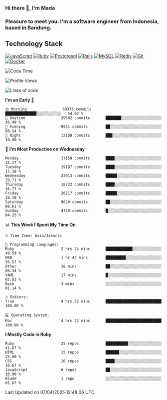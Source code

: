 ### Hi there 👋, I'm Mada
### Pleasure to meet you. I'm a software engineer from Indonesia, based in Bandung.

## Technology Stack

[![JavaScript](https://img.shields.io/badge/-JavaScript-%23F7DF1C?style=flat-square&logo=javascript&logoColor=000000&labelColor=%23F7DF1C&color=%23FFCE5A)](https://www.javascript.com/)
[![Ruby](https://img.shields.io/badge/Ruby-CC342D?style=flat-square&logo=ruby&logoColor=white)](https://www.ruby-lang.org/en/)
[![Postgresql](https://img.shields.io/badge/PostgreSQL-316192?style=flat-square&logo=postgresql&logoColor=ffffff)](https://www.postgresql.org/)
[![Rails](https://img.shields.io/badge/Ruby_on_Rails-CC0000?style=flat-square&logo=ruby-on-rails&logoColor=white)](https://rubyonrails.org/)
[![MySQL](https://img.shields.io/badge/-MySQL-4479A1?style=flat-square&logo=MySQL&logoColor=ffffff)](https://www.mysql.com/)
[![Redis](https://img.shields.io/badge/-Redis-DC382D?style=flat-square&logo=Redis&logoColor=ffffff)](https://redis.io/)
[![Git](https://img.shields.io/badge/-Git-%23F05032?style=flat-square&logo=git&logoColor=%23ffffff)](https://git-scm.com/)
[![Docker](https://img.shields.io/badge/-Docker-2496ED?style=flat-square&logo=docker&logoColor=ffffff)](https://www.docker.com/)
<!--
**madaarya/madaarya** is a ✨ _special_ ✨ repository because its `README.md` (this file) appears on your GitHub profile.

Here are some ideas to get you started:

- 🔭 I’m currently working on ...
- 🌱 I’m currently learning ...
- 👯 I’m looking to collaborate on ...
- 🤔 I’m looking for help with ...
- 💬 Ask me about ...
- 📫 How to reach me: ...
- 😄 Pronouns: ...
- ⚡ Fun fact: ...
-->
<!--START_SECTION:waka-->
![Code Time](http://img.shields.io/badge/Code%20Time-7%2C185%20hrs%205%20mins-blue)

![Profile Views](http://img.shields.io/badge/Profile%20Views-0-blue)

![Lines of code](https://img.shields.io/badge/From%20Hello%20World%20I%27ve%20Written-50.0%20million%20lines%20of%20code-blue)

**I'm an Early 🐤** 

```text
🌞 Morning                60375 commits       ██████████████░░░░░░░░░░░   54.07 % 
🌆 Daytime                29582 commits       ███████░░░░░░░░░░░░░░░░░░   26.49 % 
🌃 Evening                9541 commits        ██░░░░░░░░░░░░░░░░░░░░░░░   08.54 % 
🌙 Night                  12168 commits       ███░░░░░░░░░░░░░░░░░░░░░░   10.90 % 
```
📅 **I'm Most Productive on Wednesday** 

```text
Monday                   17159 commits       ████░░░░░░░░░░░░░░░░░░░░░   15.37 % 
Tuesday                  19187 commits       ████░░░░░░░░░░░░░░░░░░░░░   17.18 % 
Wednesday                22013 commits       █████░░░░░░░░░░░░░░░░░░░░   19.71 % 
Thursday                 18722 commits       ████░░░░░░░░░░░░░░░░░░░░░   16.77 % 
Friday                   20217 commits       █████░░░░░░░░░░░░░░░░░░░░   18.10 % 
Saturday                 9620 commits        ██░░░░░░░░░░░░░░░░░░░░░░░   08.61 % 
Sunday                   4748 commits        █░░░░░░░░░░░░░░░░░░░░░░░░   04.25 % 
```


📊 **This Week I Spent My Time On** 

```text
🕑︎ Time Zone: Asia/Jakarta

💬 Programming Languages: 
Ruby                     2 hrs 24 mins       ████████████░░░░░░░░░░░░░   49.59 % 
ERB                      1 hr 43 mins        █████████░░░░░░░░░░░░░░░░   35.57 % 
Other                    18 mins             ██░░░░░░░░░░░░░░░░░░░░░░░   06.34 % 
YAML                     17 mins             █░░░░░░░░░░░░░░░░░░░░░░░░   05.83 % 
Bash                     3 mins              ░░░░░░░░░░░░░░░░░░░░░░░░░   01.14 % 

🔥 Editors: 
Trae                     4 hrs 52 mins       █████████████████████████   100.00 % 

💻 Operating System: 
Mac                      4 hrs 52 mins       █████████████████████████   100.00 % 
```

**I Mostly Code in Ruby** 

```text
Ruby                     25 repos            ██████████░░░░░░░░░░░░░░░   41.67 % 
HTML                     15 repos            ██████░░░░░░░░░░░░░░░░░░░   25.00 % 
CSS                      10 repos            ████░░░░░░░░░░░░░░░░░░░░░   16.67 % 
JavaScript               6 repos             ██░░░░░░░░░░░░░░░░░░░░░░░   10.00 % 
Blade                    1 repo              ░░░░░░░░░░░░░░░░░░░░░░░░░   01.67 % 
```




 Last Updated on 07/04/2025 12:48:06 UTC
<!--END_SECTION:waka-->
